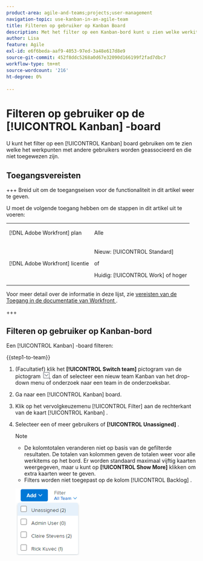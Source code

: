 ```yaml
---
product-area: agile-and-teams;projects;user-management
navigation-topic: use-kanban-in-an-agile-team
title: Filteren op gebruiker op Kanban Board
description: Met het filter op een Kanban-bord kunt u zien welke werkitems aan andere gebruikers zijn gekoppeld en welke niet zijn toegewezen.
author: Lisa
feature: Agile
exl-id: e6f6beda-aaf9-4053-97ed-3a48e617d8e9
source-git-commit: 452f8ddc5268a0d67e32090d166199f2fad7dbc7
workflow-type: tm+mt
source-wordcount: '216'
ht-degree: 0%

---
```


# Filteren op gebruiker op de [!UICONTROL Kanban] -board

U kunt het filter op een [!UICONTROL Kanban] board gebruiken om te zien welke het werkpunten met andere gebruikers worden geassocieerd en die niet toegewezen zijn.

## Toegangsvereisten

+++ Breid uit om de toegangseisen voor de functionaliteit in dit artikel weer te geven.

U moet de volgende toegang hebben om de stappen in dit artikel uit te voeren:

<table style="table-layout:auto"> 
 <col> 
 </col> 
 <col> 
 </col> 
 <tbody> 
  <tr> 
   <td role="rowheader">[!DNL Adobe Workfront] plan</td> 
   <td> <p>Alle</p> </td> 
  </tr> 
  <tr> 
   <td role="rowheader">[!DNL Adobe Workfront] licentie</td> 
   <td> <p>Nieuw: [!UICONTROL Standard]</p> 
   of
   <p>Huidig: [!UICONTROL Work] of hoger</p> </td> 
  </tr>
 </tbody> 
</table>

Voor meer detail over de informatie in deze lijst, zie [ vereisten van de Toegang in de documentatie van Workfront ](/help/quicksilver/administration-and-setup/add-users/access-levels-and-object-permissions/access-level-requirements-in-documentation.md).

+++

## Filteren op gebruiker op Kanban-bord

Een [!UICONTROL Kanban] -board filteren:

{{step1-to-team}}

1. (Facultatief) klik het **[!UICONTROL Switch team]** pictogram van de pictogram ![ Schakelaar teampictogram ](assets/switch-team-icon.png), dan of selecteer een nieuw team Kanban van het drop-down menu of onderzoek naar een team in de onderzoeksbar.

1. Ga naar een [!UICONTROL Kanban] board.
1. Klik op het vervolgkeuzemenu [!UICONTROL Filter] aan de rechterkant van de kaart [!UICONTROL Kanban] .
1. Selecteer een of meer gebruikers of **[!UICONTROL Unassigned]** .

   >[!NOTE]
   >
   >* De kolomtotalen veranderen niet op basis van de gefilterde resultaten. De totalen van kolommen geven de totalen weer voor alle werkitems op het bord. Er worden standaard maximaal vijftig kaarten weergegeven, maar u kunt op **[!UICONTROL Show More]** klikken om extra kaarten weer te geven.
   >* Filters worden niet toegepast op de kolom [!UICONTROL Backlog] .


   ![ Filter door gebruiker ](assets/filter-by-user-agile-nwe.png)
